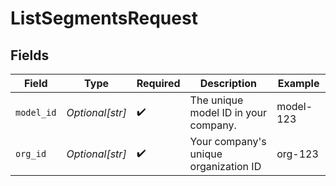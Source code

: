 # ListSegmentsRequest


## Fields

| Field                                 | Type                                  | Required                              | Description                           | Example                               |
| ------------------------------------- | ------------------------------------- | ------------------------------------- | ------------------------------------- | ------------------------------------- |
| `model_id`                            | *Optional[str]*                       | :heavy_check_mark:                    | The unique model ID in your company.  | model-123                             |
| `org_id`                              | *Optional[str]*                       | :heavy_check_mark:                    | Your company's unique organization ID | org-123                               |